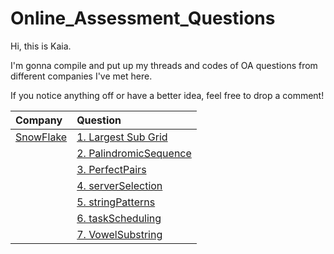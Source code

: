 # Online_Assessment_Questions
Hi, this is Kaia.

I'm gonna compile and put up my threads and codes of OA questions from different companies I've met here.

If you notice anything off or have a better idea, feel free to drop a comment!


|Company|Question|
|:---|:---|
|[SnowFlake](./SnowFlake)|[1. Largest Sub Grid](./SnowFlake/src/LargestSubGrid)
||[2. PalindromicSequence](./SnowFlake/src/PalindromicSequence)|
||[3. PerfectPairs](./SnowFlake/src/PerfectPairs)|
||[4. serverSelection](./SnowFlake/src/serverSelection)|
||[5. stringPatterns](./SnowFlake/src/stringPatterns)|
||[6. taskScheduling](./SnowFlake/src/taskScheduling)|
||[7. VowelSubstring](./SnowFlake/src/VowelSubstring)
